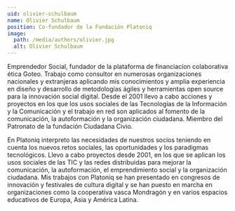```yaml
---
uid: olivier-schulbaum
name: Olivier Schulbaum
position: Co-fundador de la Fundación Platoniq
image:
  path: /media/authors/olivier.jpg
  alt: Olivier Schulbaum
---
```

Emprendedor Social, fundador de la plataforma de financiacíon colaborativa ética Goteo. Trabajo como consultor en numerosas organizaciones nacionales y extranjeras aplicando mis conocimientos y amplia experiencia en diseño y desarrollo de metodologías ágiles y herramientas open source para la innovación social digital. Desde el 2001 llevo a cabo acciones y proyectos en los que los usos sociales de las Tecnologías de la Información y la Comunicación y el trabajo en red son aplicados al fomento de la comunicación, la autoformación y la organización ciudadana. Miembro del Patronato de la fundación Ciudadana Civio.

En Platoniq interpreto las necesidades de nuestros socios teniendo en cuenta los nuevos retos sociales, las oportunidades y los paradigmas tecnológicos. Llevo a cabo proyectos desde 2001, en los que se aplican los usos sociales de las TIC y las redes distribuidas para mejorar la comunicación, la autoformación, el emprendimiento social y la organización ciudadana. Mis trabajos con Platoniq se han presentado en congresos de innovación y festivales de cultura digital y se han puesto en marcha en organizaciones como la cooperativa vasca Mondragón y en varios espacios educativos de Europa, Asia y América Latina.
